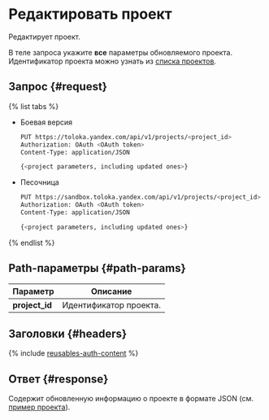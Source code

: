 # Редактировать проект

Редактирует проект.

В теле запроса укажите **все** параметры обновляемого проекта. Идентификатор проекта можно узнать из [списка проектов](get-prj-list.md).

## Запрос {#request}

{% list tabs %}

- Боевая версия

    ```bash
    PUT https://toloka.yandex.com/api/v1/projects/<project_id>
    Authorization: OAuth <OAuth token>
    Content-Type: application/JSON

    {<project parameters, including updated ones>}
    ```

- Песочница

    ```bash
    PUT https://sandbox.toloka.yandex.com/api/v1/projects/<project_id>
    Authorization: OAuth <OAuth token>
    Content-Type: application/JSON

    {<project parameters, including updated ones>}
    ```

{% endlist %}

## Path-параметры {#path-params}

Параметр | Описание
----- | -----
**project_id** | Идентификатор проекта.

## Заголовки {#headers}

{% include [reusables-auth-content](../_includes/reusables/id-reusables/auth-content.md) %}

## Ответ {#response}

Содержит обновленную информацию о проекте в формате JSON (см. [пример проекта](create-prj.md#body)).